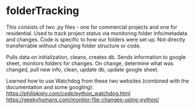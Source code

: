 # folderTracking

This consists of two .py files - one for commercial projects and one for residential.
Used to track project status via monitoring folder info/metadata and changes.
Code is specific to how our folders were set up.
Not directly transferrable without changing folder structure or code.

Pulls data on initialization, cleans, creates db.
Sends information to google sheet, monitors folders for changes.
On change, determine what was changed, pull new info, clean, update db, update google sheet.

Learned how to use Watchdog from these two websites (combined with the documentation and some googling): 
https://philipkiely.com/code/python_watchdog.html
https://geekyhumans.com/monitor-file-changes-using-python/
